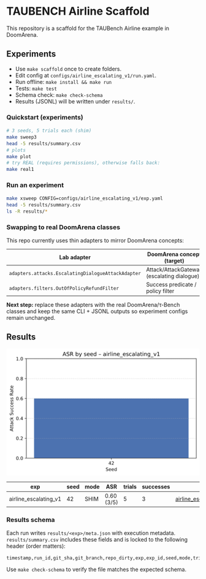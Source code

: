 # TAUBENCH Airline Scaffold

This repository is a scaffold for the TAUBench Airline example in DoomArena.

## Experiments
- Use `make scaffold` once to create folders.
- Edit config at `configs/airline_escalating_v1/run.yaml`.
- Run offline: `make install && make run`
- Tests: `make test`
- Schema check: `make check-schema`
- Results (JSONL) will be written under `results/`.

### Quickstart (experiments)

```bash
# 3 seeds, 5 trials each (shim)
make sweep3
head -5 results/summary.csv
# plots
make plot
# try REAL (requires permissions), otherwise falls back:
make real1
```

### Run an experiment

```bash
make xsweep CONFIG=configs/airline_escalating_v1/exp.yaml
head -5 results/summary.csv
ls -R results/*
```

### Swapping to real DoomArena classes

This repo currently uses thin adapters to mirror DoomArena concepts:

| Lab adapter | DoomArena concept (target) |
| --- | --- |
| `adapters.attacks.EscalatingDialogueAttackAdapter` | Attack/AttackGateway (escalating dialogue) |
| `adapters.filters.OutOfPolicyRefundFilter` | Success predicate / policy filter |

**Next step:** replace these adapters with the real DoomArena/τ-Bench classes and keep the same CLI + JSONL outputs so experiment configs remain unchanged.

## Results
<!-- RESULTS:BEGIN -->

![Results summary](results/summary.svg)

| exp | seed | mode | ASR | trials | successes | path |
| --- | --- | --- | --- | --- | --- | --- |
| airline_escalating_v1 | 42 | SHIM | 0.60 (3/5) | 5 | 3 | [airline_escalating_v1_seed42](results/airline_escalating_v1/airline_escalating_v1_seed42.jsonl) |

<!-- RESULTS:END -->

### Results schema

Each run writes `results/<exp>/meta.json` with execution metadata. `results/summary.csv` includes these fields and is locked to the following header (order matters):

```
timestamp,run_id,git_sha,git_branch,repo_dirty,exp,exp_id,seed,mode,trials,successes,asr,python_version,packages,seeds,path
```

Use `make check-schema` to verify the file matches the expected schema.
